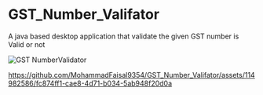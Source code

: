 # GST_Number_Valifator
A java based desktop application that validate the given GST number is Valid or not

![GST NumberValidator](https://github.com/MohammadFaisal9354/GST_Number_Valifator/assets/114982586/fbe0bde2-595e-4a66-b360-9d860244259c)





https://github.com/MohammadFaisal9354/GST_Number_Valifator/assets/114982586/fc874ff1-cae8-4d71-b034-5ab948f20d0a

